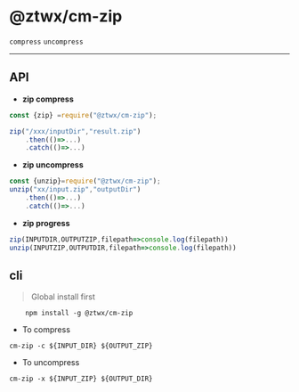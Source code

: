 @ztwx/cm-zip
===
`compress` `uncompress`

---
API
---
- **zip compress**
```js
const {zip} =require("@ztwx/cm-zip");

zip("/xxx/inputDir","result.zip")
    .then(()=>...)
    .catch(()=>...)
```

- **zip uncompress**
```js
const {unzip}=require("@ztwx/cm-zip");
unzip("xx/input.zip","outputDir")
    .then(()=>...)
    .catch(()=>...)
```

- **zip progress**

```js
zip(INPUTDIR,OUTPUTZIP,filepath=>console.log(filepath))
unzip(INPUTZIP,OUTPUTDIR,filepath=>console.log(filepath))
```

cli
---
> Global install first
```
    npm install -g @ztwx/cm-zip
```

- To compress
```shell
cm-zip -c ${INPUT_DIR} ${OUTPUT_ZIP}
```

- To uncompress
```shell
cm-zip -x ${INPUT_ZIP} ${OUTPUT_DIR}
```